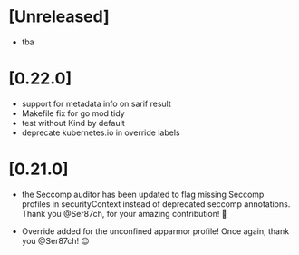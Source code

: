 # [Unreleased]
* tba

# [0.22.0]

* support for metadata info on sarif result
* Makefile fix for go mod tidy
* test without Kind by default
* deprecate kubernetes.io in override labels


# [0.21.0]
* the Seccomp auditor has been updated to flag missing Seccomp profiles in securityContext instead of deprecated seccomp annotations. Thank you @Ser87ch, for your amazing contribution! 👏

* Override added for the unconfined apparmor profile! Once again, thank you @Ser87ch! 😍
